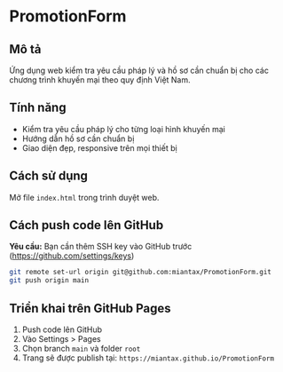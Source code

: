 # PromotionForm

## Mô tả
Ứng dụng web kiểm tra yêu cầu pháp lý và hồ sơ cần chuẩn bị cho các chương trình khuyến mại theo quy định Việt Nam.

## Tính năng
- Kiểm tra yêu cầu pháp lý cho từng loại hình khuyến mại
- Hướng dẫn hồ sơ cần chuẩn bị
- Giao diện đẹp, responsive trên mọi thiết bị

## Cách sử dụng
Mở file `index.html` trong trình duyệt web.

## Cách push code lên GitHub

**Yêu cầu:** Bạn cần thêm SSH key vào GitHub trước (https://github.com/settings/keys)

```bash
git remote set-url origin git@github.com:miantax/PromotionForm.git
git push origin main
```

## Triển khai trên GitHub Pages
1. Push code lên GitHub
2. Vào Settings > Pages
3. Chọn branch `main` và folder `root`
4. Trang sẽ được publish tại: `https://miantax.github.io/PromotionForm`